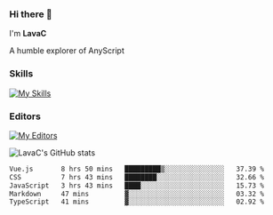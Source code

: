 ### Hi there 👋
I'm **LavaC**

A humble explorer of AnyScript

### Skills
[![My Skills](https://skillicons.dev/icons?i=js,ts,vue,nodejs,nuxtjs,astro,solidjs,tailwind)](https://skillicons.dev)

### Editors
[![My Editors](https://skillicons.dev/icons?i=neovim,vscode)](https://skillicons.dev)

![LavaC's GitHub stats](https://github-readme-stats.vercel.app/api?username=LavaCxx&show_icons=true&theme=synthwave)

<!--START_SECTION:waka-->

```txt
Vue.js       8 hrs 50 mins   █████████▒░░░░░░░░░░░░░░░   37.39 %
CSS          7 hrs 43 mins   ████████░░░░░░░░░░░░░░░░░   32.66 %
JavaScript   3 hrs 43 mins   ████░░░░░░░░░░░░░░░░░░░░░   15.73 %
Markdown     47 mins         ▓░░░░░░░░░░░░░░░░░░░░░░░░   03.32 %
TypeScript   41 mins         ▓░░░░░░░░░░░░░░░░░░░░░░░░   02.92 %
```

<!--END_SECTION:waka-->

